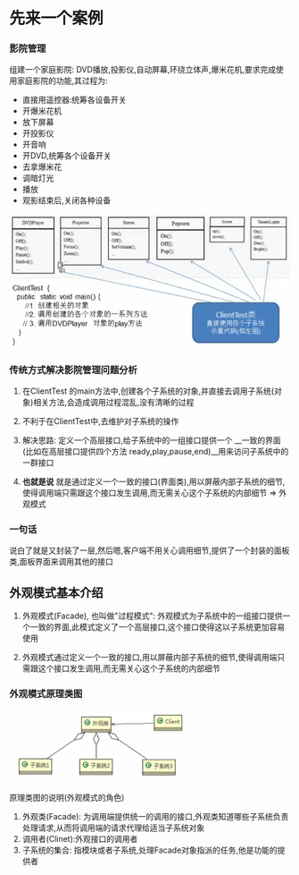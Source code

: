 
# 先来一个案例

### 影院管理

组建一个家庭影院:
DVD播放,投影仪,自动屏幕,环绕立体声,爆米花机,要求完成使用家庭影院的功能,其过程为:

- 直接用遥控器:统筹各设备开关
- 开爆米花机
- 放下屏幕
- 开投影仪
- 开音响
- 开DVD,统筹各个设备开关
- 去拿爆米花
- 调暗灯光
- 播放
- 观影结束后,关闭各种设备

![](./img/QQ截图20210206210716.png)



 ### 传统方式解决影院管理问题分析
 
 1. 在ClientTest 的main方法中,创建各个子系统的对象,并直接去调用子系统(对象)相关方法,会造成调用过程混乱,没有清晰的过程
 
 2. 不利于在ClientTest中,去维护对子系统的操作
 
 3. 解决思路: 定义一个高层接口,给子系统中的一组接口提供一个 __一致的界面(比如在高层接口提供四个方法 ready,play,pause,end)__用来访问子系统中的一群接口
 
 4. __也就是说__ 就是通过定义一个一致的接口(界面类),用以屏蔽内部子系统的细节,使得调用端只需跟这个接口发生调用,而无需关心这个子系统的内部细节 => 外观模式 
 
 
 ### 一句话
 
 说白了就是又封装了一层,然后嗯,客户端不用关心调用细节,提供了一个封装的面板类,面板界面来调用其他的接口
 
 
 ## 外观模式基本介绍
 
 1. 外观模式(Facade), 也叫做"过程模式": 外观模式为子系统中的一组接口提供一个一致的界面,此模式定义了一个高层接口,这个接口使得这以子系统更加容易使用
 
 2. 外观模式通过定义一个一致的接口,用以屏蔽内部子系统的细节,使得调用端只需跟这个接口发生调用,而无需关心这个子系统的内部细节
 
 
 ### 外观模式原理类图
 
 ![](./img/QQ截图20210206222447.png)
 
 原理类图的说明(外观模式的角色)
 
 1. 外观类(Facade): 为调用端提供统一的调用的接口,外观类知道哪些子系统负责处理请求,从而将调用端的请求代理给适当子系统对象
 2. 调用者(Clinet):外观接口的调用者
 3. 子系统的集合: 指模块或者子系统,处理Facade对象指派的任务,他是功能的提供者
 
 
 
 
 
 
 
 
 
 
 
 
 
 
 
 
 
 
 
 
 
 
 
 
 
 
 
